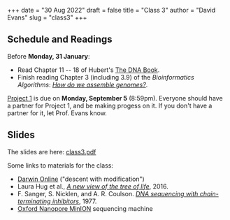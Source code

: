 +++
date = "30 Aug 2022"
draft = false
title = "Class 3"
author = "David Evans"
slug = "class3"
+++

## Schedule and Readings

Before **Monday, 31 January**:
- Read Chapter 11 -- 18 of Hubert's [The DNA
  Book](https://berthub.eu/dna-book/toc-real/).   
- Finish reading Chapter 3 (including 3.9) of the _Bioinformatics
Algorithms_: [_How do we assemble genomes?_](//www.bioinformaticsalgorithms.org/bioinformatics-chapter-3).


[Project 1](/project1) is due on **Monday, September 5**
(8:59pm). Everyone should have a partner for Project 1, and be making
progess on it.  If you don't have a partner for it, let Prof. Evans
know.

## Slides
 
The slides are here: [class3.pdf](https://www.dropbox.com/s/yzgpbpxo5b6zyry/csbio-class3.pdf?dl=0)

Some links to materials for the class:

- [Darwin Online](https://darwin-online.org.uk/content/search-results?freetext=%22descent%20with%20modification%22) ("descent with modification")
- Laura Hug et al., [_A new view of the tree of life_](https://www.nature.com/articles/nmicrobiol201648), 2016.
- F. Sanger, S. Nicklen, and A. R. Coulson. [_DNA sequencing with chain-terminating inhibitors_](https://www.ncbi.nlm.nih.gov/labs/pmc/articles/PMC431765/pdf/pnas00043-0271.pdf), 1977.
- [Oxford Nanopore MinION](https://nanoporetech.com/products/minion) sequencing machine

